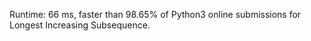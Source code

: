 Runtime: 66 ms, faster than 98.65% of Python3 online submissions for Longest Increasing Subsequence.
​